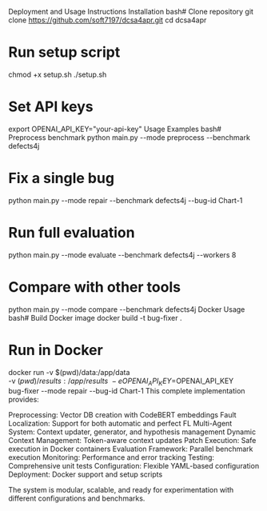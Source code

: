 Deployment and Usage Instructions
Installation
bash# Clone repository
git clone https://github.com/soft7197/dcsa4apr.git
cd dcsa4apr

# Run setup script
chmod +x setup.sh
./setup.sh

# Set API keys
export OPENAI_API_KEY="your-api-key"
Usage Examples
bash# Preprocess benchmark
python main.py --mode preprocess --benchmark defects4j

# Fix a single bug
python main.py --mode repair --benchmark defects4j --bug-id Chart-1

# Run full evaluation
python main.py --mode evaluate --benchmark defects4j --workers 8

# Compare with other tools
python main.py --mode compare --benchmark defects4j
Docker Usage
bash# Build Docker image
docker build -t bug-fixer .

# Run in Docker
docker run -v $(pwd)/data:/app/data \
           -v $(pwd)/results:/app/results \
           -e OPENAI_API_KEY=$OPENAI_API_KEY \
           bug-fixer --mode repair --bug-id Chart-1
This complete implementation provides:

Preprocessing: Vector DB creation with CodeBERT embeddings
Fault Localization: Support for both automatic and perfect FL
Multi-Agent System: Context updater, generator, and hypothesis management
Dynamic Context Management: Token-aware context updates
Patch Execution: Safe execution in Docker containers
Evaluation Framework: Parallel benchmark execution
Monitoring: Performance and error tracking
Testing: Comprehensive unit tests
Configuration: Flexible YAML-based configuration
Deployment: Docker support and setup scripts

The system is modular, scalable, and ready for experimentation with different configurations and benchmarks.
